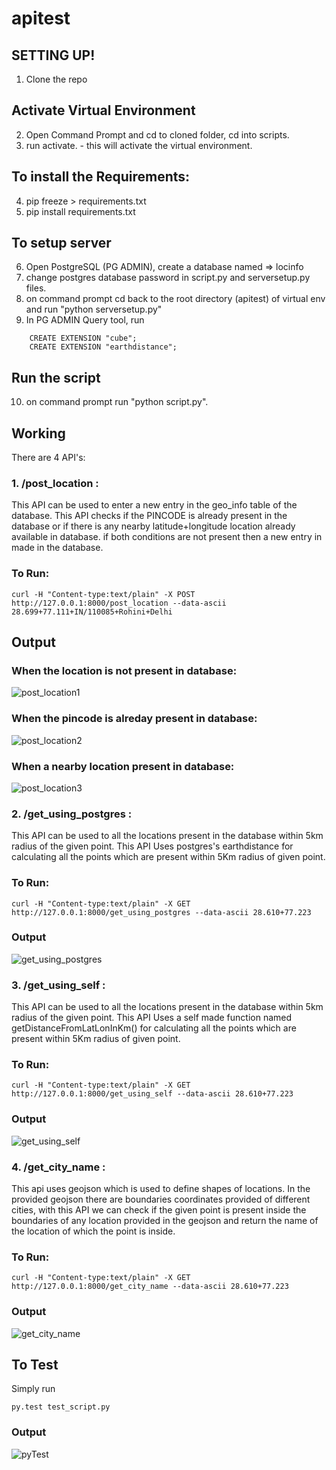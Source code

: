 # apitest
## SETTING UP!

1. Clone the repo

## Activate Virtual Environment

2. Open Command Prompt and cd to cloned folder, cd into scripts.
3. run activate. - this will activate the virtual environment.

## To install the Requirements:

4. pip freeze > requirements.txt
5. pip install requirements.txt

## To setup server

6. Open PostgreSQL (PG ADMIN), create a database named => locinfo
7. change postgres database password in script.py and serversetup.py files.
8. on command prompt cd back to the root directory (apitest) of virtual env and run "python serversetup.py"
9. In PG ADMIN Query tool, run
```
    CREATE EXTENSION "cube";
    CREATE EXTENSION "earthdistance";
```
## Run the script

10. on command prompt run "python script.py".

## Working

There are 4 API's:

### 1. /post_location :

This API can be used to enter a new entry in the geo_info table of the database.
This API checks if the PINCODE is already present in the database or if there is any nearby latitude+longitude location already available in database. if both conditions are not present then a new entry in made in the database.

### To Run:
```
curl -H "Content-type:text/plain" -X POST http://127.0.0.1:8000/post_location --data-ascii 28.699+77.111+IN/110085+Rohini+Delhi
```
## Output
### When the location is not present in database:
![post_location1](https://i.imgur.com/EnRU4N0.png)

### When the pincode is alreday present in database:
![post_location2](https://i.imgur.com/1PAgocC.png)

### When a nearby location present in database:
![post_location3](https://i.imgur.com/E4CXuXQ.png)


### 2. /get_using_postgres :

This API can be used to all the locations present in the database within 5km radius of the given point. This API Uses postgres's earthdistance for calculating all the points which are present within 5Km radius of given point.

### To Run:
```
curl -H "Content-type:text/plain" -X GET http://127.0.0.1:8000/get_using_postgres --data-ascii 28.610+77.223
```
### Output

![get_using_postgres](https://i.imgur.com/E3myPg9.png)

### 3. /get_using_self :

This API can be used to all the locations present in the database within 5km radius of the given point. This API Uses a self made function named getDistanceFromLatLonInKm() for calculating all the points which are present within 5Km radius of given point.

### To Run:
```
curl -H "Content-type:text/plain" -X GET http://127.0.0.1:8000/get_using_self --data-ascii 28.610+77.223
```
### Output

![get_using_self](https://i.imgur.com/UzMEhGm.png)

### 4. /get_city_name :

This api uses geojson which is used to define shapes of locations. In the provided geojson there are boundaries coordinates provided of different cities, with this API we can check if the given point is present inside the boundaries of any location provided in the geojson and return the name of the location of which the point is inside.

### To Run:
```
curl -H "Content-type:text/plain" -X GET http://127.0.0.1:8000/get_city_name --data-ascii 28.610+77.223
```
### Output

![get_city_name](https://i.imgur.com/YPO71Bt.png)

## To Test

Simply run
```
py.test test_script.py
```
### Output

![pyTest](https://i.imgur.com/ATdyXkb.png)
